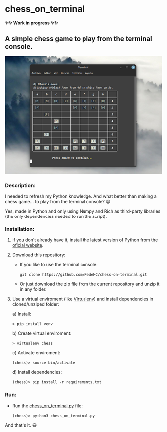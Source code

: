 # chess_on_terminal
**✨✨ Work in progress ✨✨**

## A simple chess game to play from the terminal console.
![Image](./images/screenshot.png)
### Description:
I needed to refresh my Python knowledge.
And what better than making a chess game... to play from the terminal console? 😁

Yes, made in Python and only using Numpy and Rich as third-party libraries (the only dependencies needed to run the script).

### Installation:
1) If you don't already have it, install the latest version of Python from the [oficial website](https://www.python.org/downloads/).

2) Download this repository:
    - If you like to use the terminal console:

        `git clone https://github.com/FedeHC/chess-on-terminal.git`

    - Or just download the zip file from the current repository and unzip it in any folder.

3) Use a virtual enviroment (like [Virtualenv](https://virtualenv.pypa.io/en/stable/index.html)) and install dependencies in cloned/unziped folder:

    a) Install:

    `> pip install venv`

    b) Create virtual enviroment:

    `> virtualenv chess`

    c) Activate enviroment:

    `(chess)> source bin/activate`

    d) Install dependencies:

    `(chess)> pip install -r requirements.txt`

### Run:
- Run the [chess_on_terminal.py](chess_on_terminal.py) file:

    `(chess)> python3 chess_on_terminal.py`

And that's it. 😃